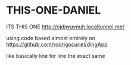 # THIS-ONE-DANIEL
ITS THIS ONE
http://ojdjwuvnuh.localtunnel.me/

using code based almost entirely on https://github.com/rodrigocuriel/dingApp

like basically line for line the exact same

